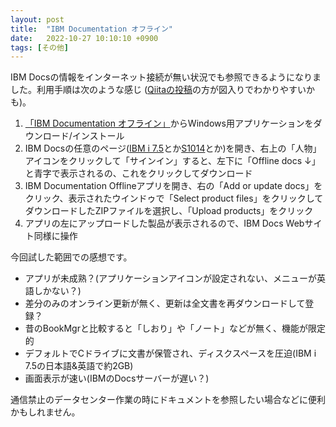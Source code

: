 ```yaml
---
layout: post
title:  "IBM Documentation オフライン"
date:   2022-10-27 10:10:10 +0900
tags: [その他]
---
```

IBM Docsの情報をインターネット接続が無い状況でも参照できるようになりました。利用手順は次のような感じ ([Qiitaの投稿](https://qiita.com/keniooi/items/d0bce040ddb78d6fcbf7)の方が図入りでわかりやすいかも)。

1. [「IBM Documentation オフライン」](https://www.ibm.com/docs/ja/offline)からWindows用アプリケーションをダウンロード/インストール
1. IBM Docsの任意のページ([IBM i 7.5](https://www.ibm.com/docs/ja/i/7.5)とか[S1014](https://www.ibm.com/docs/ja/power10/9105-41B)とか)を開き、右上の「人物」アイコンをクリックして「サインイン」すると、左下に「Offline docs ↓」と青字で表示されるの、これをクリックしてダウンロード
1. IBM Documentation Offlineアプリを開き、右の「Add or update docs」をクリック、表示されたウインドゥで「Select product files」をクリックしてダウンロードしたZIPファイルを選択し、「Upload products」をクリック
1. アプリの左にアップロードした製品が表示されるので、IBM Docs Webサイト同様に操作

今回試した範囲での感想です。

* アプリが未成熟？(アプリケーションアイコンが設定されない、メニューが英語しかない？)
* 差分のみのオンライン更新が無く、更新は全文書を再ダウンロードして登録？
* 昔のBookMgrと比較すると「しおり」や「ノート」などが無く、機能が限定的
* デフォルトでCドライブに文書が保管され、ディスクスペースを圧迫(IBM i 7.5の日本語&英語で約2GB)
* 画面表示が速い(IBMのDocsサーバーが遅い？)

通信禁止のデータセンター作業の時にドキュメントを参照したい場合などに便利かもしれません。
